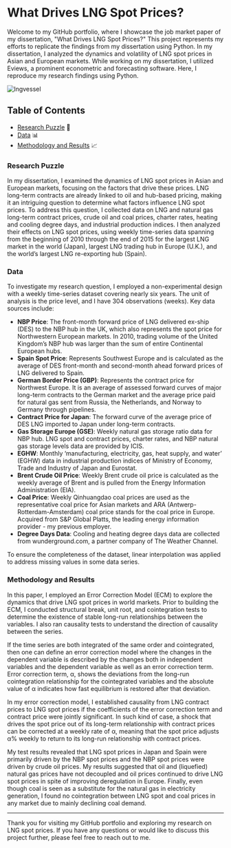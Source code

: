 # What Drives LNG Spot Prices?

Welcome to my GitHub portfolio, where I showcase the job market paper of my dissertation, "What Drives LNG Spot Prices?" This project represents my efforts to replicate the findings from my dissertation using Python. In my dissertation, I analyzed the dynamics and volatility of LNG spot prices in Asian and European markets. While working on my dissertation, I utilized Eviews, a prominent econometric and forecasting software. Here, I reproduce my research findings using Python. 

![lngvessel](https://github.com/energyeconomist/LNG_price_dynamics/assets/11807759/dedc236a-9868-406d-a36e-600765d866ed)

## Table of Contents

- [Research Puzzle](#research-puzzle) 🧩
- [Data](#data) 📊
- [Methodology and Results](#methodology-and-results) 📈


### Research Puzzle 

In my dissertation, I examined the dynamics of LNG spot prices in Asian and European markets, focusing on the factors that drive these prices. LNG long-term contracts are already linked to oil and hub-based pricing, making it an intriguing question to determine what factors influence LNG spot prices. To address this question, I collected data on LNG and natural gas long-term contract prices, crude oil and coal prices, charter rates, heating and cooling degree days, and industrial production indices. I then analyzed their effects on LNG spot prices, using weekly time-series data spanning from the beginning of 2010 through the end of 2015 for the largest LNG market in the world (Japan), largest LNG trading hub in Europe (U.K.), and the world’s largest LNG re-exporting hub (Spain).

### Data 

To investigate my research question, I employed a non-experimental design with a weekly time-series dataset covering nearly six years. The unit of analysis is the price level, and I have 304 observations (weeks). Key data sources include:

- **NBP Price**: The front-month forward price of LNG delivered ex-ship (DES) to the NBP hub in the UK, which also represents the spot price for Northwestern European markets. In 2010, trading volume of the United Kingdom’s NBP hub was larger than the sum of entire Continental European hubs. 
- **Spain Spot Price**: Represents Southwest Europe and is calculated as the average of DES front-month and second-month ahead forward prices of LNG delivered to Spain.
- **German Border Price (GBP)**: Represents the contract price for Northwest Europe. It is an average of assessed forward curves of major long-term contracts to the German market and the average price paid for natural gas sent from Russia, the Netherlands, and Norway to Germany through pipelines.
- **Contract Price for Japan**: The forward curve of the average price of DES LNG imported to Japan under long-term contracts.
- **Gas Storage Europe (GSE)**: Weekly natural gas storage ratio data for NBP hub.
LNG spot and contract prices, charter rates, and NBP natural gas storage levels data are provided by ICIS.
- **EGHW**: Monthly ‘manufacturing, electricity, gas, heat supply, and water’ (EGHW) data in industrial production indices of Ministry of Economy, Trade and Industry of Japan and Eurostat.
- **Brent Crude Oil Price**: Weekly Brent crude oil price is calculated as the weekly average of Brent and is pulled from the Energy Information Administration (EIA).
- **Coal Price**: Weekly Qinhuangdao coal prices are used as the representative coal price for Asian markets and ARA (Antwerp-Rotterdam-Amsterdam) coal price stands for the coal price in Europe.  Acquired from S&P Global Platts, the leading energy information provider - my previous employer.
- **Degree Days Data**: Cooling and heating degree days data are collected from wunderground.com, a partner company of The Weather Channel.

To ensure the completeness of the dataset, linear interpolation was applied to address missing values in some data series.

### Methodology and Results 

In this paper, I employed an Error Correction Model (ECM) to explore the dynamics that drive LNG spot prices in world markets. Prior to building the ECM, I conducted structural break, unit root, and cointegration tests to determine the existence of stable long-run relationships between the variables. I also ran causality tests to understand the direction of causality between the series.

If the time series are both integrated of the same order and cointegrated, then one can define an error correction model where the changes in the dependent variable is described by the changes both in independent variables and the dependent variable as well as an error correction term. Error correction term, α, shows the deviations from the long-run cointegration relationship for the cointegrated variables and the absolute value of α indicates how fast equilibrium is restored after that deviation. 

In my error correction model, I established causality from LNG contract prices to LNG spot prices if the coefficients of the error correction term and contract price were jointly significant. In such kind of case, a shock that drives the spot price out of its long-term relationship with contract prices can be corrected at a weekly rate of α, meaning that the spot price adjusts α% weekly to return to its long-run relationship with contract prices. 

My test results revealed that LNG spot prices in Japan and Spain were primarily driven by the NBP spot prices and the NBP spot prices were driven by crude oil prices. My results suggested that oil and (liquefied) natural gas prices have not decoupled and oil prices continued to drive LNG spot prices in spite of improving deregulation in Europe. Finally, even though coal is seen as a substitute for the natural gas in electricity generation, I found no cointegration between LNG spot and coal prices in any market due to mainly declining coal demand.

---

Thank you for visiting my GitHub portfolio and exploring my research on LNG spot prices. If you have any questions or would like to discuss this project further, please feel free to reach out to me.
